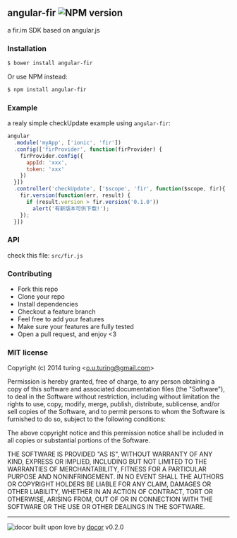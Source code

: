 ## angular-fir ![NPM version](https://img.shields.io/npm/v/angular-fir.svg?style=flat) 

a fir.im SDK based on angular.js

### Installation
```bash
$ bower install angular-fir
```
Or use NPM instead:

```bash
$ npm install angular-fir
```

### Example
a realy simple checkUpdate example using `angular-fir`:
```js
angular
  .module('myApp', ['ionic', 'fir'])
  .config(['firProvider', function(firProvider) {
    firProvider.config({
      appId: 'xxx',
      token: 'xxx'
    })
  }])
  .controller('checkUpdate', ['$scope', 'fir', function($scope, fir){
    fir.version(function(err, result) {
      if (result.version > fir.version('0.1.0'))
        alert('有新版本可供下载!');
    });
  }])
```

### API
check this file: `src/fir.js`

### Contributing
- Fork this repo
- Clone your repo
- Install dependencies
- Checkout a feature branch
- Feel free to add your features
- Make sure your features are fully tested
- Open a pull request, and enjoy <3

### MIT license
Copyright (c) 2014 turing &lt;o.u.turing@gmail.com&gt;

Permission is hereby granted, free of charge, to any person obtaining a copy
of this software and associated documentation files (the &quot;Software&quot;), to deal
in the Software without restriction, including without limitation the rights
to use, copy, modify, merge, publish, distribute, sublicense, and/or sell
copies of the Software, and to permit persons to whom the Software is
furnished to do so, subject to the following conditions:

The above copyright notice and this permission notice shall be included in
all copies or substantial portions of the Software.

THE SOFTWARE IS PROVIDED &quot;AS IS&quot;, WITHOUT WARRANTY OF ANY KIND, EXPRESS OR
IMPLIED, INCLUDING BUT NOT LIMITED TO THE WARRANTIES OF MERCHANTABILITY,
FITNESS FOR A PARTICULAR PURPOSE AND NONINFRINGEMENT. IN NO EVENT SHALL THE
AUTHORS OR COPYRIGHT HOLDERS BE LIABLE FOR ANY CLAIM, DAMAGES OR OTHER
LIABILITY, WHETHER IN AN ACTION OF CONTRACT, TORT OR OTHERWISE, ARISING FROM,
OUT OF OR IN CONNECTION WITH THE SOFTWARE OR THE USE OR OTHER DEALINGS IN
THE SOFTWARE.

---
![docor](https://raw.githubusercontent.com/turingou/docor/master/docor.png)
built upon love by [docor](https://github.com/turingou/docor.git) v0.2.0